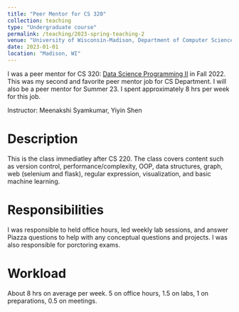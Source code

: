 ```yaml
---
title: "Peer Mentor for CS 320"
collection: teaching
type: "Undergraduate course"
permalink: /teaching/2023-spring-teaching-2
venue: "University of Wisconsin-Madison, Department of Computer Science"
date: 2023-01-01
location: "Madison, WI"
---
```


I was a peer mentor for CS 320: [Data Science Programming II](https://www.msyamkumar.com/cs320/s23/schedule.html) in Fall 2022. This was my second and favorite peer mentor job for CS Department. I will also be a peer mentor for Summer 23. I spent approximately 8 hrs per week for this job. 

Instructor: Meenakshi Syamkumar, Yiyin Shen

Description
======

This is the class immediatley after CS 220. The class covers content such as version control, performance/complexity, OOP, data structures, graph, web (selenium and flask), regular expression, visualization, and basic machine learning.

Responsibilities
======

I was responsible to held office hours, led weekly lab sessions, and answer Piazza questions to help with any conceptual questions and projects. I was also responsible for porctoring exams. 

Workload
======

About 8 hrs on average per week. 5 on office hours, 1.5 on labs, 1 on preparations, 0.5 on meetings.
